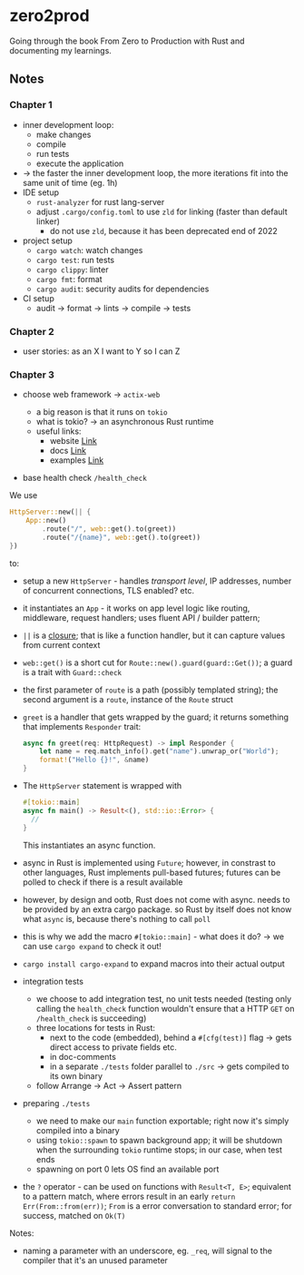 # zero2prod

Going through the book From Zero to Production with Rust and documenting my learnings.

## Notes

### Chapter 1

- inner development loop:
  - make changes
  - compile
  - run tests
  - execute the application
- -> the faster the inner development loop, the more iterations fit into the same unit of time (eg. 1h)
- IDE setup
  - `rust-analyzer` for rust lang-server
  - adjust `.cargo/config.toml` to use `zld` for linking (faster than default linker)
    - do not use `zld`, because it has been deprecated end of 2022
- project setup
  - `cargo watch`: watch changes
  - `cargo test`: run tests
  - `cargo clippy`: linter
  - `cargo fmt`: format
  - `cargo audit`: security audits for dependencies
- CI setup
  - audit -> format -> lints -> compile -> tests

### Chapter 2

- user stories: as an X I want to Y so I can Z

### Chapter 3

- choose web framework -> `actix-web`

  - a big reason is that it runs on `tokio`
  - what is tokio? -> an asynchronous Rust runtime
  - useful links:
    - website [Link](https://actix.rs/)
    - docs [Link](https://docs.rs/actix-web/4.0.1/actix_web/index.html)
    - examples [Link](https://github.com/actix/examples)

- base health check `/health_check`

We use

```rust
HttpServer::new(|| {
    App::new()
        .route("/", web::get().to(greet))
        .route("/{name}", web::get().to(greet))
})
```

to:

- setup a new `HttpServer` - handles _transport level_, IP addresses, number of concurrent connections, TLS enabled? etc.
- it instantiates an `App` - it works on app level logic like routing, middleware, request handlers; uses fluent API / builder pattern;
- `||` is a [closure](https://doc.rust-lang.org/book/ch13-01-closures.html); that is like a function handler, but it can capture values from current context
- `web::get()` is a short cut for `Route::new().guard(guard::Get())`; a guard is a trait with `Guard::check`
- the first parameter of `route` is a path (possibly templated string); the second argument is a `route`, instance of the `Route` struct
- `greet` is a handler that gets wrapped by the guard; it returns something that implements `Responder` trait:

  ```rust
  async fn greet(req: HttpRequest) -> impl Responder {
      let name = req.match_info().get("name").unwrap_or("World");
      format!("Hello {}!", &name)
  }
  ```

- The `HttpServer` statement is wrapped with

  ```rust
  #[tokio::main]
  async fn main() -> Result<(), std::io::Error> {
    //
  }
  ```

  This instantiates an async function.

- async in Rust is implemented using `Future`; however, in constrast to other languages, Rust implements pull-based futures; futures can be polled to check if there is a result available
- however, by design and ootb, Rust does not come with async. needs to be provided by an extra cargo package. so Rust by itself does not know what `async` is, because there's nothing to call `poll`
- this is why we add the macro `#[tokio::main]` - what does it do? -> we can use `cargo expand` to check it out!
- `cargo install cargo-expand` to expand macros into their actual output

- integration tests

  - we choose to add integration test, no unit tests needed (testing only calling the `health_check` function wouldn't ensure that a HTTP `GET` on `/health_check` is succeeding)
  - three locations for tests in Rust:
    - next to the code (embedded), behind a `#[cfg(test)]` flag -> gets direct access to private fields etc.
    - in doc-comments
    - in a separate `./tests` folder parallel to `./src` -> gets compiled to its own binary
  - follow Arrange -> Act -> Assert pattern

- preparing `./tests`

  - we need to make our `main` function exportable; right now it's simply compiled into a binary
  - using `tokio::spawn` to spawn background app; it will be shutdown when the surrounding `tokio` runtime stops; in our case, when test ends
  - spawning on port 0 lets OS find an available port

- the `?` operator - can be used on functions with `Result<T, E>`; equivalent to a pattern match, where errors result in an early `return Err(From::from(err))`; `From` is a error conversation to standard error; for success, matched on `Ok(T)`

Notes:

- naming a parameter with an underscore, eg. `_req`, will signal to the compiler that it's an unused parameter
